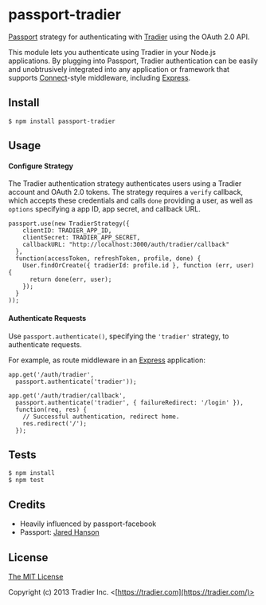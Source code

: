 # passport-tradier

[Passport](http://passportjs.org/) strategy for authenticating with [Tradier](https://developer.tradier.com/)
using the OAuth 2.0 API.

This module lets you authenticate using Tradier in your Node.js applications.
By plugging into Passport, Tradier authentication can be easily and
unobtrusively integrated into any application or framework that supports
[Connect](http://www.senchalabs.org/connect/)-style middleware, including
[Express](http://expressjs.com/).

## Install

    $ npm install passport-tradier

## Usage

#### Configure Strategy

The Tradier authentication strategy authenticates users using a Tradier
account and OAuth 2.0 tokens.  The strategy requires a `verify` callback, which
accepts these credentials and calls `done` providing a user, as well as
`options` specifying a app ID, app secret, and callback URL.

    passport.use(new TradierStrategy({
        clientID: TRADIER_APP_ID,
        clientSecret: TRADIER_APP_SECRET,
        callbackURL: "http://localhost:3000/auth/tradier/callback"
      },
      function(accessToken, refreshToken, profile, done) {
        User.findOrCreate({ tradierId: profile.id }, function (err, user) {
          return done(err, user);
        });
      }
    ));

#### Authenticate Requests

Use `passport.authenticate()`, specifying the `'tradier'` strategy, to
authenticate requests.

For example, as route middleware in an [Express](http://expressjs.com/)
application:

    app.get('/auth/tradier',
      passport.authenticate('tradier'));

    app.get('/auth/tradier/callback',
      passport.authenticate('tradier', { failureRedirect: '/login' }),
      function(req, res) {
        // Successful authentication, redirect home.
        res.redirect('/');
      });

## Tests

    $ npm install
    $ npm test

## Credits
  - Heavily influenced by passport-facebook
  - Passport: [Jared Hanson](http://github.com/jaredhanson)

## License

[The MIT License](http://opensource.org/licenses/MIT)

Copyright (c) 2013 Tradier Inc. <[https://tradier.com](https://tradier.com/)>
